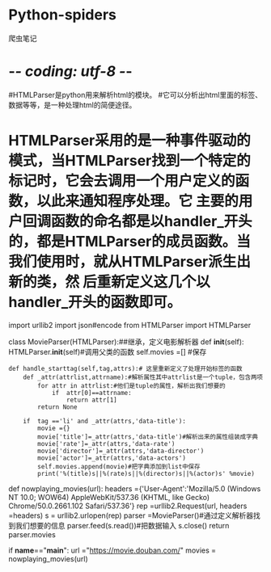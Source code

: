 # Python-spiders
爬虫笔记
# -*- coding: utf-8 -*-
#HTMLParser是python用来解析html的模块。
#它可以分析出html里面的标签、数据等等，是一种处理html的简便途径。
# HTMLParser采用的是一种事件驱动的模式，当HTMLParser找到一个特定的标记时，它会去调用一个用户定义的函数，以此来通知程序处理。它 主要的用户回调函数的命名都是以handler_开头的，都是HTMLParser的成员函数。当我们使用时，就从HTMLParser派生出新的类，然 后重新定义这几个以handler_开头的函数即可。
import urllib2
import json#encode
from HTMLParser import HTMLParser

class MovieParser(HTMLParser):##继承，定义电影解析器
    def __init__(self):
        HTMLParser.__init__(self)#调用父类的函数
        self.movies =[] #保存

    def handle_starttag(self,tag,attrs):# 这里重新定义了处理开始标签的函数
        def _attr(attrlist,attrname):#解析属性其中attrlist是一个tuple，包含两项
            for attr in attrlist:#他们是tuple的属性，解析出我们想要的
                if  attr[0]==attrname:
                    return attr[1]
            return None

        if  tag =='li' and _attr(attrs,'data-title'):
            movie ={}
            movie['title']=_attr(attrs,'data-title')#解析出来的属性组装成字典
            movie['rate']=_attr(attrs,'data-rate')
            movie['director']=_attr(attrs,'data-director')
            movie['actor']=_attr(attrs,'data-actors')
            self.movies.append(movie)#把字典添加到list中保存
            print('%(title)s||%(rate)s||%(director)s||%(actor)s' %movie)


def  nowplaying_movies(url):
    headers ={'User-Agent':'Mozilla/5.0 (Windows NT 10.0; WOW64) AppleWebKit/537.36 (KHTML, like Gecko) Chrome/50.0.2661.102 Safari/537.36'}
    rep =urllib2.Request(url, headers =headers)
    s = urllib2.urlopen(rep)
    parser  =MovieParser()#通过定义解析器找到我们想要的信息
    parser.feed(s.read())#把数据输入
    s.close()
    return parser.movies

if __name__=="__main__":
    url ="https://movie.douban.com/"
    movies = nowplaying_movies(url)
